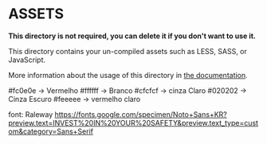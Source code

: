 # ASSETS

**This directory is not required, you can delete it if you don't want to use it.**

This directory contains your un-compiled assets such as LESS, SASS, or JavaScript.

More information about the usage of this directory in [the documentation](https://nuxtjs.org/guide/assets#webpacked).


#fc0e0e -> Vermelho
#ffffff -> Branco
#cfcfcf -> cinza Claro
#020202 ->  Cinza Escuro
#feeeee -> vermelho claro

font: Raleway
https://fonts.google.com/specimen/Noto+Sans+KR?preview.text=INVEST%20IN%20YOUR%20SAFETY&preview.text_type=custom&category=Sans+Serif
